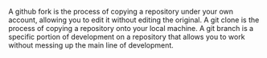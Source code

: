 A github fork is the process of copying a repository under your own account, allowing you to edit it without editing the original. A git clone is the process of copying a repository onto your local machine. A git branch is a specific portion of development on a repository that allows you to work without messing up the main line of development.
